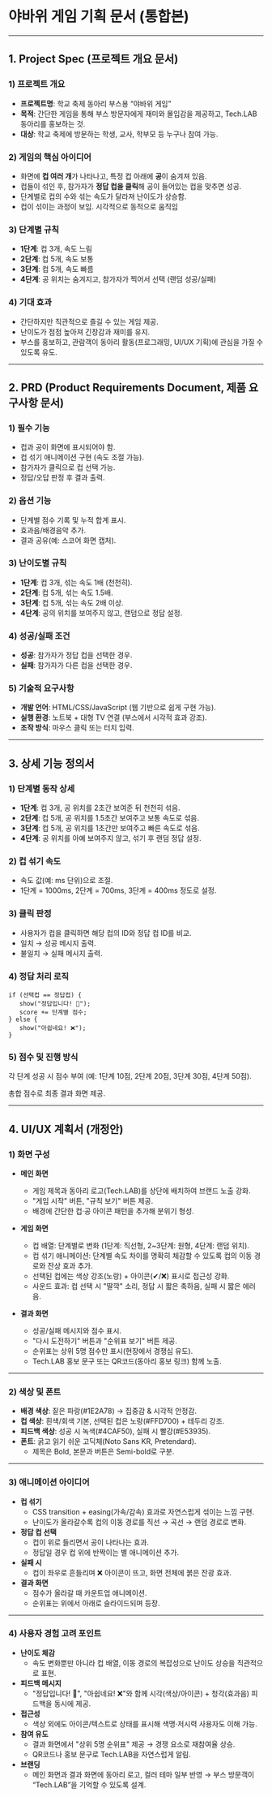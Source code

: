 # 야바위 게임 기획 문서 (통합본)

---

## 1. Project Spec (프로젝트 개요 문서)

### 1) 프로젝트 개요
- **프로젝트명**: 학교 축제 동아리 부스용 “야바위 게임”
- **목적**: 간단한 게임을 통해 부스 방문자에게 재미와 몰입감을 제공하고, Tech.LAB 동아리를 홍보하는 것.
- **대상**: 학교 축제에 방문하는 학생, 교사, 학부모 등 누구나 참여 가능.

### 2) 게임의 핵심 아이디어
- 화면에 **컵 여러 개**가 나타나고, 특정 컵 아래에 **공**이 숨겨져 있음.
- 컵들이 섞인 후, 참가자가 **정답 컵을 클릭**해 공이 들어있는 컵을 맞추면 성공.
- 단계별로 컵의 수와 섞는 속도가 달라져 난이도가 상승함.
- 컵이 섞이는 과정이 보임. 시각적으로 동적으로 움직임


### 3) 단계별 규칙
- **1단계**: 컵 3개, 속도 느림
- **2단계**: 컵 5개, 속도 보통
- **3단계**: 컵 5개, 속도 빠름
- **4단계**: 공 위치는 숨겨지고, 참가자가 찍어서 선택 (랜덤 성공/실패)

### 4) 기대 효과
- 간단하지만 직관적으로 즐길 수 있는 게임 제공.
- 난이도가 점점 높아져 긴장감과 재미를 유지.
- 부스를 홍보하고, 관람객이 동아리 활동(프로그래밍, UI/UX 기획)에 관심을 가질 수 있도록 유도.

---

## 2. PRD (Product Requirements Document, 제품 요구사항 문서)

### 1) 필수 기능
- 컵과 공이 화면에 표시되어야 함.
- 컵 섞기 애니메이션 구현 (속도 조절 가능).
- 참가자가 클릭으로 컵 선택 가능.
- 정답/오답 판정 후 결과 출력.

### 2) 옵션 기능
- 단계별 점수 기록 및 누적 합계 표시.
- 효과음/배경음악 추가.
- 결과 공유(예: 스코어 화면 캡처).

### 3) 난이도별 규칙
- **1단계**: 컵 3개, 섞는 속도 1배 (천천히).
- **2단계**: 컵 5개, 섞는 속도 1.5배.
- **3단계**: 컵 5개, 섞는 속도 2배 이상.
- **4단계**: 공의 위치를 보여주지 않고, 랜덤으로 정답 설정.

### 4) 성공/실패 조건
- **성공**: 참가자가 정답 컵을 선택한 경우.
- **실패**: 참가자가 다른 컵을 선택한 경우.

### 5) 기술적 요구사항
- **개발 언어**: HTML/CSS/JavaScript (웹 기반으로 쉽게 구현 가능).
- **실행 환경**: 노트북 + 대형 TV 연결 (부스에서 시각적 효과 강조).
- **조작 방식**: 마우스 클릭 또는 터치 입력.

---

## 3. 상세 기능 정의서

### 1) 단계별 동작 상세
- **1단계**: 컵 3개, 공 위치를 2초간 보여준 뒤 천천히 섞음.
- **2단계**: 컵 5개, 공 위치를 1.5초간 보여주고 보통 속도로 섞음.
- **3단계**: 컵 5개, 공 위치를 1초간만 보여주고 빠른 속도로 섞음.
- **4단계**: 공 위치를 아예 보여주지 않고, 섞기 후 랜덤 정답 설정.

### 2) 컵 섞기 속도
- 속도 값(예: ms 단위)으로 조절.
- 1단계 = 1000ms, 2단계 = 700ms, 3단계 = 400ms 정도로 설정.

### 3) 클릭 판정
- 사용자가 컵을 클릭하면 해당 컵의 ID와 정답 컵 ID를 비교.
- 일치 → 성공 메시지 출력.
- 불일치 → 실패 메시지 출력.

### 4) 정답 처리 로직
```pseudo
if (선택컵 == 정답컵) {
   show("정답입니다! 🎉");
   score += 단계별 점수;
} else {
   show("아쉽네요! ❌");
}
```
### 5) 점수 및 진행 방식
각 단계 성공 시 점수 부여 (예: 1단계 10점, 2단계 20점, 3단계 30점, 4단계 50점).

총합 점수로 최종 결과 화면 제공.

---
## 4. UI/UX 계획서 (개정안)

### 1) 화면 구성
- **메인 화면**
  - 게임 제목과 동아리 로고(Tech.LAB)를 상단에 배치하여 브랜드 노출 강화.
  - "게임 시작" 버튼, "규칙 보기" 버튼 제공.
  - 배경에 간단한 컵·공 아이콘 패턴을 추가해 분위기 형성.

- **게임 화면**
  - 컵 배열: 단계별로 변화 (1단계: 직선형, 2~3단계: 원형, 4단계: 랜덤 위치).
  - 컵 섞기 애니메이션: 단계별 속도 차이를 명확히 체감할 수 있도록 컵의 이동 경로와 잔상 효과 추가.
  - 선택된 컵에는 색상 강조(노랑) + 아이콘(✔/❌) 표시로 접근성 강화.
  - 사운드 효과: 컵 선택 시 "딸깍" 소리, 정답 시 짧은 축하음, 실패 시 짧은 에러음.

- **결과 화면**
  - 성공/실패 메시지와 점수 표시.
  - "다시 도전하기" 버튼과 "순위표 보기" 버튼 제공.
  - 순위표는 상위 5명 점수만 표시(현장에서 경쟁심 유도).
  - Tech.LAB 홍보 문구 또는 QR코드(동아리 홍보 링크) 함께 노출.

---

### 2) 색상 및 폰트
- **배경 색상**: 짙은 파랑(#1E2A78) → 집중감 & 시각적 안정감.
- **컵 색상**: 흰색/회색 기본, 선택된 컵은 노랑(#FFD700) + 테두리 강조.
- **피드백 색상**: 성공 시 녹색(#4CAF50), 실패 시 빨강(#E53935).
- **폰트**: 굵고 읽기 쉬운 고딕체(Noto Sans KR, Pretendard).  
  - 제목은 Bold, 본문과 버튼은 Semi-bold로 구분.

---

### 3) 애니메이션 아이디어
- **컵 섞기**
  - CSS transition + easing(가속/감속) 효과로 자연스럽게 섞이는 느낌 구현.
  - 난이도가 올라갈수록 컵의 이동 경로를 직선 → 곡선 → 랜덤 경로로 변화.
- **정답 컵 선택**
  - 컵이 위로 들리면서 공이 나타나는 효과.
  - 정답일 경우 컵 위에 반짝이는 별 애니메이션 추가.
- **실패 시**
  - 컵이 좌우로 흔들리며 ❌ 아이콘이 뜨고, 화면 전체에 붉은 잔광 효과.
- **결과 화면**
  - 점수가 올라갈 때 카운트업 애니메이션.
  - 순위표는 위에서 아래로 슬라이드되며 등장.

---

### 4) 사용자 경험 고려 포인트
- **난이도 체감**
  - 속도 변화뿐만 아니라 컵 배열, 이동 경로의 복잡성으로 난이도 상승을 직관적으로 표현.
- **피드백 메시지**
  - "정답입니다! 🎉", "아쉽네요! ❌"와 함께 시각(색상/아이콘) + 청각(효과음) 피드백을 동시에 제공.
- **접근성**
  - 색상 외에도 아이콘/텍스트로 상태를 표시해 색맹·저시력 사용자도 이해 가능.
- **참여 유도**
  - 결과 화면에서 "상위 5명 순위표" 제공 → 경쟁 요소로 재참여율 상승.
  - QR코드나 홍보 문구로 Tech.LAB을 자연스럽게 알림.
- **브랜딩**
  - 메인 화면과 결과 화면에 동아리 로고, 컬러 테마 일부 반영 → 부스 방문객이 “Tech.LAB”을 기억할 수 있도록 설계.

